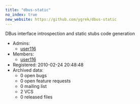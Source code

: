 ```yaml
---
title: "dbus-static"
no_index: true
new_website: https://github.com/ygrek/dbus-static
---
```


DBus interface introspection and static stubs code generation


* Admins:
  * [user116](/users/user116)
* Members:
  * [user116](/users/user116)
* Registered: 2010-02-24 20:48:48
* Archived data:
  * 0 open bugs
  * 0 open feature requests
  * 0 mailing list
  * 2 VCS
  * 0 released files

